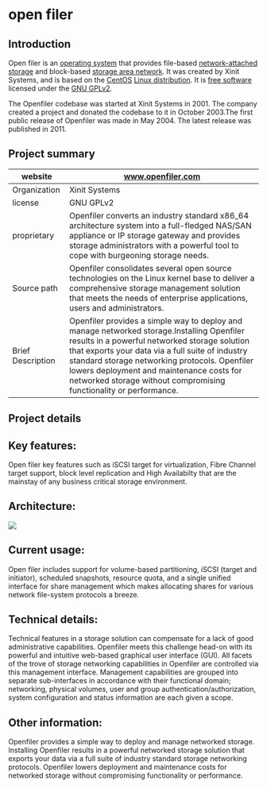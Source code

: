 ﻿# open filer

  

## Introduction

Open filer is an [operating system](https://en.wikipedia.org/wiki/Operating_system) that provides file-based [network-attached storage](https://en.wikipedia.org/wiki/Network-attached_storage) and block-based [storage area network](https://en.wikipedia.org/wiki/Storage_area_network). It was created by Xinit Systems, and is based on the [CentOS](https://en.wikipedia.org/wiki/CentOS)  [Linux distribution](https://en.wikipedia.org/wiki/Linux_distribution). It is [free software](https://en.wikipedia.org/wiki/Free_software) licensed under the [GNU GPLv2](https://en.wikipedia.org/wiki/GNU_GPLv2).

The Openfiler codebase was started at Xinit Systems in 2001. The company created a project and donated the codebase to it in October 2003.The first public release of Openfiler was made in May 2004. The latest release was published in 2011.



## Project summary

|website		|www.openfiler.com
|-----|-
|Organization	|Xinit Systems
|license		|GNU GPLv2
|proprietary|Openfiler converts an industry standard x86_64 architecture system into a full-fledged NAS/SAN appliance or IP storage gateway and provides storage administrators with a powerful tool to cope with burgeoning storage needs.
|Source path|Openfiler consolidates several open source technologies on the Linux kernel base to deliver a comprehensive storage management solution that meets the needs of enterprise applications, users and administrators.
|Brief Description|Openfiler provides a simple way to deploy and manage networked storage.Installing Openfiler results in a powerful networked storage solution that exports your data via a full suite of industry standard storage networking protocols. Openfiler lowers deployment and maintenance costs for networked storage without compromising functionality or performance.

## Project details

## Key features:

Open filer key features such as iSCSI target for virtualization, Fibre Channel target support, block level replication and High Availabilty that are the mainstay of any business critical storage environment.

  

## Architecture:

![](https://lh4.googleusercontent.com/mpXEpWLySt8IB39lh_yYoJxhpExa8T3X2y_xdiGEsi07PbSRG2H5SurjkY_927nCBvbHFSmkvGI1f5lZo7zDlCJ4QMzS7VPh8Q05dVP70QwIl4P93rHKjA0ydqgSqVBuJBCnwWMi-0ZtsyiMJgCYVTE)

## Current usage:
Open filer includes support for volume-based partitioning, iSCSI [](https://www.openfiler.com/learn/glossary/iscsi) (target and initiator), scheduled snapshots, resource quota, and a single unified interface for share management which makes allocating shares for various network file-system protocols a breeze.

## Technical details:

Technical features in a storage solution can compensate for a lack of good administrative capabilities. Openfiler meets this challenge head-on with its powerful and intuitive web-based graphical user interface (GUI). All facets of the trove of storage networking capabilities in Openfiler are controlled via this management interface. Management capabilities are grouped into separate sub-interfaces in accordance with their functional domain; networking, physical volumes, user and group authentication/authorization, system configuration and status information are each given a scope.

## Other information:

Openfiler provides a simple way to deploy and manage networked storage. Installing Openfiler results in a powerful networked storage solution that exports your data via a full suite of industry standard storage networking protocols. Openfiler lowers deployment and maintenance costs for networked storage without compromising functionality or performance.
